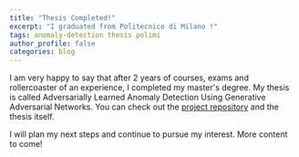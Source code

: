```yaml
---
title: "Thesis Completed!"
excerpt: "I graduated from Politecnico di Milano !"
tags: anomaly-detection thesis polimi
author_profile: false
categories: blog
---
```



I am very happy to say that after 2 years of courses, exams and rollercoaster of an experience, I completed 
my master's degree. My thesis is called Adversarially Learned Anomaly Detection Using Generative Adversarial Networks.
You can check out the <a href="https://www.github.com/yigitozgumus/Polimi_Thesis">project repository</a> and the thesis itself. 

I will plan my next steps and continue to pursue my interest. More content to come!
